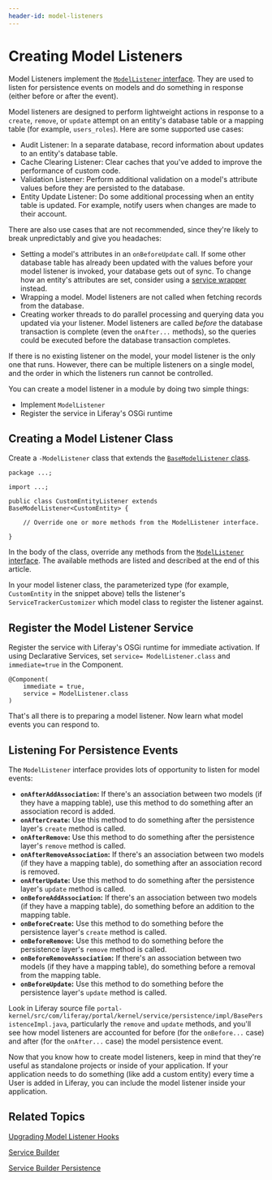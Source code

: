 ```yaml
---
header-id: model-listeners
---
```


# Creating Model Listeners

Model Listeners implement the
[`ModelListener` interface](@platform-ref@/7.1-latest/javadocs/portal-kernel/com/liferay/portal/kernel/model/ModelListener.html).
They are used to listen for persistence events on models and do something in
response (either before or after the event).

Model listeners are designed to perform lightweight actions in response to a
`create`, `remove`, or `update` attempt on an entity's database table or a
mapping table (for example, `users_roles`). Here are some supported use cases:

-  Audit Listener: In a separate database, record information about updates to
   an entity's database table.
-  Cache Clearing Listener: Clear caches that you've added to improve the
   performance of custom code.
-  Validation Listener: Perform additional validation on a model's attribute
   values before they are persisted to the database.
-  Entity Update Listener: Do some additional processing when an entity table is
   updated. For example, notify users when changes are made to their account.

There are also use cases that are not recommended, since they're likely to break
unpredictably and give you headaches:

-  Setting a model's attributes in an `onBeforeUpdate` call. If some other
   database table has already been updated with the values before your model
listener is invoked, your database gets out of sync. To change how an entity's
attributes are set, consider using a [service wrapper](/docs/7-1/tutorials/-/knowledge_base/t/customizing-liferay-services-service-wrappers)
instead.
-  Wrapping a model. Model listeners are not called when fetching records from
   the database.
-  Creating worker threads to do parallel processing and querying data you
   updated via your listener. Model listeners are called *before* the database
transaction is complete (even the `onAfter...` methods), so the queries could be
executed before the database transaction completes.

If there is no existing listener on the model, your model listener is the only
one that runs. However, there can be multiple listeners on a single model, and
the order in which the listeners run cannot be controlled. 

You can create a model listener in a module by doing two simple things:

-  Implement `ModelListener`
-  Register the service in Liferay's OSGi runtime

## Creating a Model Listener Class

Create a `-ModelListener` class that extends the
[`BaseModelListener` class](@platform-ref@/7.1-latest/javadocs/portal-kernel/com/liferay/portal/kernel/model/BaseModelListener.html). 

    package ...;

    import ...;

    public class CustomEntityListener extends BaseModelListener<CustomEntity> {

        // Override one or more methods from the ModelListener interface.
        
    }

In the body of the class, override any methods from the
[`ModelListener` interface](@platform-ref@/7.1-latest/javadocs/portal-kernel/com/liferay/portal/kernel/model/ModelListener.html).
The available methods are listed and described at the end of this article.

In your model listener class, the parameterized type (for example,
`CustomEntity` in the snippet above) tells the listener's
`ServiceTrackerCustomizer` which model class to register the listener against.

## Register the Model Listener Service

Register the service with Liferay's OSGi runtime for immediate activation. If
using Declarative Services, set `service= ModelListener.class` and
`immediate=true` in the Component.

    @Component(
        immediate = true,
        service = ModelListener.class
    )

That's all there is to preparing a model listener. Now learn what model events
you can respond to.

## Listening For Persistence Events

The `ModelListener` interface provides lots of opportunity to listen for model
events:

-  **`onAfterAddAssociation`:** If there's an association between two models (if
   they have a mapping table), use this method to do something after an
association record is added.
-  **`onAfterCreate`:** Use this method to do something after the persistence
   layer's `create` method is called.
-  **`onAfterRemove`:** Use this method to do something after the persistence
   layer's `remove` method is called.
-  **`onAfterRemoveAssociation`:** If there's an association between two models
   (if they have a mapping table), do something after an association record is
removed.
-  **`onAfterUpdate`:** Use this method to do something after the persistence
   layer's `update` method is called.
-  **`onBeforeAddAssociation`:** If there's an association between two models 
   (if they have a mapping table), do something before an addition to the
   mapping table.
-  **`onBeforeCreate`:** Use this method to do something before the persistence
   layer's `create` method is called.
-  **`onBeforeRemove`:** Use this method to do something before the persistence
   layer's `remove` method is called.
-  **`onBeforeRemoveAssociation`:** If there's an association between two models
(if
   they have a mapping table), do something before a removal from the mapping
table.
-  **`onBeforeUpdate`:** Use this method to do something before the persistence
   layer's `update` method is called.

Look in Liferay source file
`portal-kernel/src/com/liferay/portal/kernel/service/persistence/impl/BasePersistenceImpl.java`,
particularly the `remove` and `update` methods, and you'll see how model
listeners are accounted for before (for the `onBefore...` case) and after (for
the `onAfter...` case) the model persistence event.

Now that you know how to create model listeners, keep in mind that they're
useful as standalone projects or inside of your application. If your application
needs to do something (like add a custom entity) every time a User is added in
Liferay, you can include the model listener inside your application.

## Related Topics

[Upgrading Model Listener Hooks](/docs/7-1/tutorials/-/knowledge_base/t/upgrading-model-listener-hooks)

[Service Builder](/docs/7-0/tutorials/-/knowledge_base/t/service-builder)

[Service Builder Persistence](/docs/7-1/tutorials/-/knowledge_base/t/service-builder-persistence)
